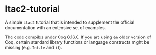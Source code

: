 # ltac2-tutorial
A simple `Ltac2` tutorial that is intended to supplement the official documentation with an extensive set of examples.

The code compiles under Coq 8.16.0. If you are using an older version of Coq, certain standard library functions or language constructs might be missing (e.g. `Int.le` and `if`).
